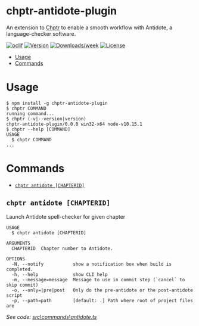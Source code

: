 chptr-antidote-plugin
=====================

An extension to [Chptr](https://github.com/spikying/chptr) to enable a smooth workflow with Antidote, a language-checker software.

[![oclif](https://img.shields.io/badge/cli-oclif-brightgreen.svg)](https://oclif.io)
[![Version](https://img.shields.io/npm/v/chptr-antidote-plugin.svg)](https://npmjs.org/package/chptr-antidote-plugin)
[![Downloads/week](https://img.shields.io/npm/dw/chptr-antidote-plugin.svg)](https://npmjs.org/package/chptr-antidote-plugin)
[![License](https://img.shields.io/npm/l/chptr-antidote-plugin.svg)](https://github.com/spikying/chptr-antidote-plugin/blob/master/package.json)

<!-- toc -->
* [Usage](#usage)
* [Commands](#commands)
<!-- tocstop -->
# Usage
<!-- usage -->
```sh-session
$ npm install -g chptr-antidote-plugin
$ chptr COMMAND
running command...
$ chptr (-v|--version|version)
chptr-antidote-plugin/0.0.0 win32-x64 node-v10.15.1
$ chptr --help [COMMAND]
USAGE
  $ chptr COMMAND
...
```
<!-- usagestop -->
# Commands
<!-- commands -->
* [`chptr antidote [CHAPTERID]`](#chptr-antidote-chapterid)

## `chptr antidote [CHAPTERID]`

Launch Antidote spell-checker for given chapter

```
USAGE
  $ chptr antidote [CHAPTERID]

ARGUMENTS
  CHAPTERID  Chapter number to Antidote.

OPTIONS
  -N, --notify           show a notification box when build is completed.
  -h, --help             show CLI help
  -m, --message=message  Message to use in commit step (`cancel` to skip commit)
  -o, --only=|pre|post   Only do the pre-antidote or the post-antidote script
  -p, --path=path        [default: .] Path where root of project files are
```

_See code: [src\commands\antidote.ts](https://github.com/spikying/chptr-antidote-plugin/blob/v0.0.0/src\commands\antidote.ts)_
<!-- commandsstop -->
